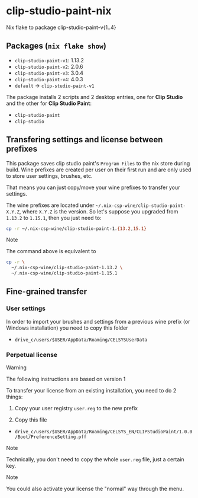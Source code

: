 # clip-studio-paint-nix

Nix flake to package clip-studio-paint-v{1..4}

## Packages (`nix flake show`)

- `clip-studio-paint-v1`: 1.13.2
- `clip-studio-paint-v2`: 2.0.6
- `clip-studio-paint-v3`: 3.0.4
- `clip-studio-paint-v4`: 4.0.3
- `default` -> `clip-studio-paint-v1`

The package installs 2 scripts and 2 desktop entries, one for **Clip Studio**
and the other for **Clip Studio Paint**:
- `clip-studio-paint`
- `clip-studio`

## Transfering settings and license between prefixes

This package saves clip studio paint's `Program Files` to the nix store during
build. Wine prefixes are created per user on their first run and are only used
to store user settings, brushes, etc.

That means you can just copy/move your wine prefixes to transfer your settings.

The wine prefixes are located under `~/.nix-csp-wine/clip-studio-paint-X.Y.Z`,
where `X.Y.Z` is the version. So let's suppose you upgraded from `1.13.2` to
`1.15.1`, then you just need to:

```sh
cp -r ~/.nix-csp-wine/clip-studio-paint-1.{13.2,15.1}
```

> [!NOTE]
> The command above is equivalent to
> ```sh
> cp -r \
>   ~/.nix-csp-wine/clip-studio-paint-1.13.2 \
>   ~/.nix-csp-wine/clip-studio-paint-1.15.1
> ``` 

## Fine-grained transfer

### User settings

In order to import your brushes and settings from a previous wine prefix (or
Windows installation) you need to copy this folder
- `drive_c/users/$USER/AppData/Roaming/CELSYSUserData`

### Perpetual license

> [!WARNING]
> The following instructions are based on version 1

To transfer your license from an existing installation, you need to do 2 things:

1. Copy your user registry `user.reg` to the new prefix

2. Copy this file
- `drive_c/users/$USER/AppData/Roaming/CELSYS_EN/CLIPStudioPaint/1.0.0/Boot/PreferenceSetting.pff`

> [!NOTE]
> Technically, you don't need to copy the whole `user.reg` file, just a certain
> key.

> [!NOTE]
> You could also activate your license the "normal" way through the menu.
